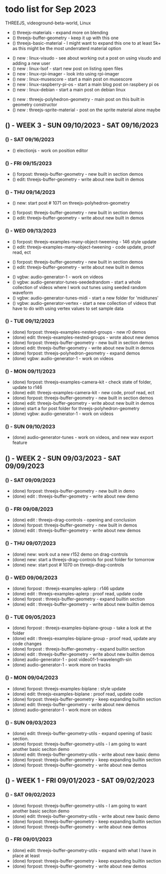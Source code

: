 # todo list for Sep 2023

THREEJS, videoground-beta-world, Linux

<!-------- ----------
-- EDIT 5k+ - Focus more so on a top ten of sorts to get to 5000+ words and 10+ demos and beyond
---------- --------->
* () threejs-materials - expand more on blending
* () threejs-buffer-geometry - keep it up with this one
* () threejs-basic-material - I might want to expand this one to at least 5k+ as this might be the most underraterd material option
<!-------- ----------
-- NEW POST IDEAS FOR LINUX
---------- --------->
* () new : linux-visudo - see about working out a post on using visudo and adding a new user
* () new : linux-lsof - start new post on listing open files
* () new : linux-rpi-imager - look into using rpi-imager
* () new : linux-musescore - start a main post on musescore
* () new : linux-raspberry-pi-os - start a main blog post on raspbery pi os
* () new : linux-debian - start a main post on debian linux
<!-------- ----------
-- NEW POST IDEAS THREEJS
---------- --------->
* () new : threejs-polyhedron-geometry - main post on this built in geometry constructor
* () new : threejs-sprite-material - post on the sprite material alone maybe

<!-------- ----------
-- WEEK 3
---------- --------->
## () - WEEK 3 - SUN 09/10/2023 - SAT 09/16/2023

### () - SAT 09/16/2023
<!-- electionjs -->
* () electionjs - work on position editor

### () - FRI 09/15/2023
<!-- edit 5k -->
* () forpost: threejs-buffer-geometry - new built in section demos
* () edit: threejs-buffer-geometry -  write about new built in demos


### () - THU 09/14/2023
* () new: start post # 1071 on threejs-polyhedron-geometry
<!-- edit 5k -->
* () forpost: threejs-buffer-geometry - new built in section demos
* () edit: threejs-buffer-geometry -  write about new built in demos

### () - WED 09/13/2023
<!-- edit -->
* () forpost: threejs-examples-many-object-tweening - 146 style update
* () edit: threejs-examples-many-object-tweening - code update, proof read, ect
<!-- edit 5k -->
* () forpost: threejs-buffer-geometry - new built in section demos
* () edit: threejs-buffer-geometry -  write about new built in demos
<!-- videoground-beta-world -->
* () vgbw: audio-generator-1 - work on videos
* () vgbw: audio-generator-tunes-seededrandom - start a whole collection of videos where I work out tunes using seeded random waveform
* () vgbw: audio-generator-tunes-midi - start a new folder for 'miditunes'
* () vgbw: audio-generator-vertex - start a new collection of videos that have to do with using vertex values to set sample data

### () - TUE 09/12/2023
* (done) forpost: threejs-examples-nested-groups - new r0 demos
* (done) edit: threejs-examples-nested-groups - wrote about new demos
* (done) forpost: threejs-buffer-geometry - new built in section demos
* (done) edit: threejs-buffer-geometry -  write about new built in demos
* (done) forpost: threejs-polyhedron-geometry - expand demos
* (done) vgbw: audio-generator-1 - work on videos

### () - MON 09/11/2023
* (done) forpost: threejs-examples-camera-kit - check state of folder, update to r146
* (done) edit: threejs-examples-camera-kit - new code, proof read, ect
* (done) forpost: threejs-buffer-geometry - new built in section demos
* (done) edit: threejs-buffer-geometry -  write about new built in demos
* (done) start a for post folder for threejs-polyhedron-geometry
* (done) vgbw: audio-generator-1 - work on videos

### () - SUN 09/10/2023
* (done) audio-generator-tunes - work on videos, and new wav export feature

<!-------- ----------
-- WEEK 2
---------- --------->
## () - WEEK 2 - SUN 09/03/2023 - SAT 09/09/2023

### () - SAT 09/09/2023
* (done) forpost: threejs-buffer-geometry - new built in demo
* (done) edit : threejs-buffer-geometry - write about new demo

### () - FRI 09/08/2023
* (done) edit : threejs-drag-controls - opening and conclusion
* (done) forpost: threejs-buffer-geometry - new built in demos
* (done) edit : threejs-buffer-geometry - write about new demos

### () - THU 09/07/2023
* (done) new: work out a new r152 demo on drag-controls
* (done) new: start a threejs-drag-controls for post folder for tomorrow
* (done) new: start post # 1070 on threejs-drag-controls

### () - WED 09/06/2023
* (done) forpost : threejs-examples-aplerp : r146 update
* (done) edit : threejs-examples-aplerp : proof read, update code
* (done) forpost : threejs-buffer-geometry - expand builtin section
* (done) edit : threejs-buffer-geometry - write about new builtin demos


### () - TUE 09/05/2023
* (done) forpost : threejs-examples-biplane-group - take a look at the folder
* (done) edit : threejs-examples-biplane-group - proof read, update any code changes
* (done) forpost : threejs-buffer-geometry - expand builtin section
* (done) edit : threejs-buffer-geometry - write about new builtin demos
* (done) audio-generator-1 - post video01-1-wavelength-sin
* (done) audio-generator-1 - work more on tracks

### () - MON 09/04/2023
* (done) forpost: threejs-examples-biplane : style update
* (done) edit: threejs-examples-biplane : proof read, update code
* (done) forpost: threejs-buffer-geometry - keep expanding builtin section
* (done) edit: threejs-buffer-geometry - write about new demos
* (done) audio-generator-1 - work more on videos

### () - SUN 09/03/2023
* (done) edit: threejs-buffer-geometry-utils - expand opening of basic section.
* (done) forpost: threejs-buffer-geometry-utils - I am going to want another basic seciton demo
* (done) edit: threejs-buffer-geometry-utils - write about new basic demo
* (done) forpost: threejs-buffer-geometry - keep expanding builtin section
* (done) forpost: threejs-buffer-geometry - write about new demos

<!-------- ----------
-- WEEK 1
---------- --------->
## () - WEEK 1 - FRI 09/01/2023 - SAT 09/02/2023

### () - SAT 09/02/2023
* (done) forpost: threejs-buffer-geometry-utils - I am going to want another basic seciton demo
* (done) edit: threejs-buffer-geometry-utils - write about new basic demo
* (done) forpost: threejs-buffer-geometry - keep expanding builtin section
* (done) forpost: threejs-buffer-geometry - write about new demos

### () - FRI 09/01/2023
* (done) edit: threejs-buffer-geometry-utils - expand with what I have in place at least
* (done) forpost: threejs-buffer-geometry - keep expanding builtin section
* (done) forpost: threejs-buffer-geometry - write about new demos


